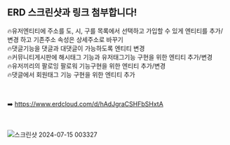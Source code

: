 ## ERD 스크린샷과 링크 첨부합니다!

🔥유저엔티티에 주소를 도, 시, 구를 목록에서 선택하고 가입할 수 있게 엔티티를 추가/변경 하고 기존주소 속성은 상세주소로 바꾸기 </br>
🔥댓글기능을 댓글과 대댓글이 가능하도록 엔티티 변경 </br>
🔥커뮤니티게시판에 해시태그 기능과 유저태그기능 구현을 위한 엔티티 추가/변경 </br>
🔥유저끼리의 팔로잉 팔로워 기능구현을 위한 엔티티 추가/변경 </br>
🔥댓글에서 회원태그 기능 구현을 위한 엔티티 추가 </br>
</br>
</br>

➡️ https://www.erdcloud.com/d/hAdJgraCSHFbSHxtA

</br>

![스크린샷 2024-07-15 003327](https://github.com/user-attachments/assets/0f994afc-f8db-4820-8c29-fe85fa49af2b)
